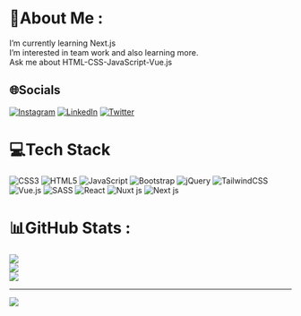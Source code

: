 # 💫About Me :
 I’m currently learning Next.js  
 I’m interested in team work and also learning more.  
 Ask me about HTML-CSS-JavaScript-Vue.js  

## 🌐Socials
[![Instagram](https://img.shields.io/badge/Instagram-%23E4405F.svg?logo=Instagram&logoColor=white)](https://instagram.com/aminmodaresi_) [![LinkedIn](https://img.shields.io/badge/LinkedIn-%230077B5.svg?logo=linkedin&logoColor=white)](https://linkedin.com/in/Amin-Modaresi) [![Twitter](https://img.shields.io/badge/Twitter-%231DA1F2.svg?logo=Twitter&logoColor=white)](https://twitter.com/Amin_MT_) 

# 💻Tech Stack
![CSS3](https://img.shields.io/badge/css3-%231572B6.svg?style=for-the-badge&logo=css3&logoColor=white) ![HTML5](https://img.shields.io/badge/html5-%23E34F26.svg?style=for-the-badge&logo=html5&logoColor=white) ![JavaScript](https://img.shields.io/badge/javascript-%23323330.svg?style=for-the-badge&logo=javascript&logoColor=%23F7DF1E) ![Bootstrap](https://img.shields.io/badge/bootstrap-%23563D7C.svg?style=for-the-badge&logo=bootstrap&logoColor=white) ![jQuery](https://img.shields.io/badge/jquery-%230769AD.svg?style=for-the-badge&logo=jquery&logoColor=white) ![TailwindCSS](https://img.shields.io/badge/tailwindcss-%2338B2AC.svg?style=for-the-badge&logo=tailwind-css&logoColor=white) ![Vue.js](https://img.shields.io/badge/vuejs-%2335495e.svg?style=for-the-badge&logo=vuedotjs&logoColor=%234FC08D) ![SASS](https://img.shields.io/badge/SASS-hotpink.svg?style=for-the-badge&logo=SASS&logoColor=white) ![React](https://img.shields.io/badge/react-%230769AD.svg?style=for-the-badge&logo=react&logoColor=white) ![Nuxt js](https://img.shields.io/badge/Nuxt-00dc82.svg?style=for-the-badge&logo=nuxt.js&logoColor=white) ![Next js](https://img.shields.io/badge/Next-111111.svg?style=for-the-badge&logo=next.js&logoColor=white)
# 📊GitHub Stats :
![](https://github-readme-stats.vercel.app/api?username=AminModaresi&theme=radical&hide_border=true&include_all_commits=false&count_private=false)<br/>
![](https://github-readme-streak-stats.herokuapp.com/?user=AminModaresi&theme=radical&hide_border=true)<br/>
![](https://github-readme-stats.vercel.app/api/top-langs/?username=AminModaresi&theme=radical&hide_border=true&include_all_commits=false&count_private=false&layout=compact)

---
[![](https://visitcount.itsvg.in/api?id=AminModaresi&icon=0&color=0)](https://visitcount.itsvg.in)
